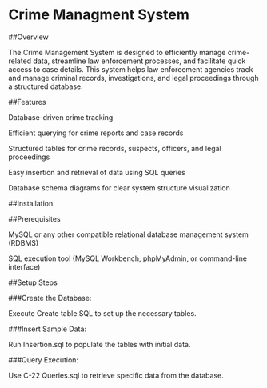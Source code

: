 # Crime Managment System

##Overview

The Crime Management System is designed to efficiently manage crime-related data, streamline law enforcement processes, and facilitate quick access to case details. This system helps law enforcement agencies track and manage criminal records, investigations, and legal proceedings through a structured database.

##Features

Database-driven crime tracking

Efficient querying for crime reports and case records

Structured tables for crime records, suspects, officers, and legal proceedings

Easy insertion and retrieval of data using SQL queries

Database schema diagrams for clear system structure visualization

##Installation

##Prerequisites

MySQL or any other compatible relational database management system (RDBMS)

SQL execution tool (MySQL Workbench, phpMyAdmin, or command-line interface)

##Setup Steps

###Create the Database:

Execute Create table.SQL to set up the necessary tables.

###Insert Sample Data:

Run Insertion.sql to populate the tables with initial data.

###Query Execution:

Use C-22 Queries.sql to retrieve specific data from the database.
